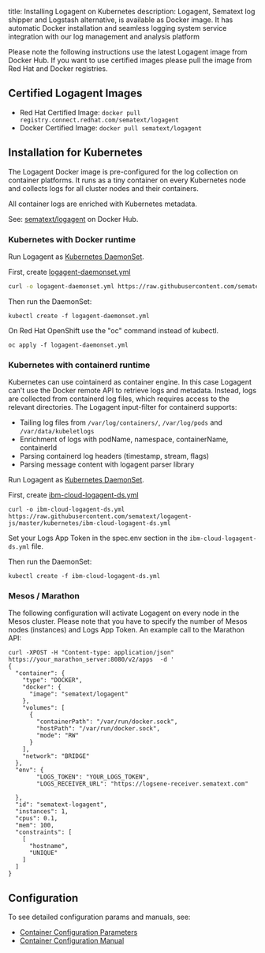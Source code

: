 title: Installing Logagent on Kubernetes
description: Logagent, Sematext log shipper and Logstash alternative, is available as Docker image. It has automatic Docker installation and seamless logging system service integration with our log management and analysis platform

Please note the following instructions use the latest Logagent image from Docker Hub.
If you want to use certified images please pull the image from Red Hat and Docker registries.

## Certified Logagent Images

- Red Hat Certified Image: `docker pull registry.connect.redhat.com/sematext/logagent`
- Docker Certified Image: `docker pull sematext/logagent`

## Installation for Kubernetes

The Logagent Docker image is pre-configured for the log collection on container platforms. It runs as a tiny container on every Kubernetes node and collects logs for all cluster nodes and their containers.

All container logs are enriched with Kubernetes metadata.

See: [sematext/logagent](https://hub.docker.com/r/sematext/logagent/) on Docker Hub.

### Kubernetes with Docker runtime

Run Logagent as [Kubernetes DaemonSet](https://kubernetes.io/docs/concepts/workloads/controllers/daemonset).

First, create [logagent-daemonset.yml](https://github.com/sematext/logagent-js/blob/master/kubernetes/logagent-daemonset.yml)

```bash
curl -o logagent-daemonset.yml https://raw.githubusercontent.com/sematext/logagent-js/master/kubernetes/logagent-daemonset.yml
```


Then run the DaemonSet:

```
kubectl create -f logagent-daemonset.yml
```

On Red Hat OpenShift use the "oc" command instead of kubectl.

```
oc apply -f logagent-daemonset.yml
```

### Kubernetes with containerd runtime

Kubernetes can use cointainerd as container engine. In this case Logagent can't use the Docker remote API to retrieve logs and metadata.  Instead, logs are collected from containerd log files, which requires access to the relevant directories.
The Logagent input-filter for containerd supports:

* Tailing log files from `/var/log/containers/`, `/var/log/pods` and `/var/data/kubeletlogs`
* Enrichment of logs with podName, namespace, containerName, containerId
* Parsing containerd log headers (timestamp, stream, flags)
* Parsing message content with logagent parser library

Run Logagent as [Kubernetes DaemonSet](https://kubernetes.io/docs/concepts/workloads/controllers/daemonset).

First, create [ibm-cloud-logagent-ds.yml](https://github.com/sematext/logagent-js/blob/master/kubernetes/ibm-cloud-logagent-ds.yml)

```
curl -o ibm-cloud-logagent-ds.yml  https://raw.githubusercontent.com/sematext/logagent-js/master/kubernetes/ibm-cloud-logagent-ds.yml
```

Set your Logs App Token in the spec.env section in the `ibm-cloud-logagent-ds.yml` file.

Then run the DaemonSet:

```
kubectl create -f ibm-cloud-logagent-ds.yml
```


### Mesos / Marathon

The following configuration will activate Logagent on every node in the Mesos cluster. Please note that you have to specify the number of Mesos nodes (instances) and Logs App Token. An example call to the Marathon API:

```
curl -XPOST -H "Content-type: application/json" https://your_marathon_server:8080/v2/apps  -d '
{
  "container": {
    "type": "DOCKER",
    "docker": {
      "image": "sematext/logagent"
    },
    "volumes": [
      {
        "containerPath": "/var/run/docker.sock",
        "hostPath": "/var/run/docker.sock",
        "mode": "RW"
      }
    ],
    "network": "BRIDGE"
  },
  "env": {
        "LOGS_TOKEN": "YOUR_LOGS_TOKEN",
        "LOGS_RECEIVER_URL": "https://logsene-receiver.sematext.com"

  },
  "id": "sematext-logagent",
  "instances": 1,
  "cpus": 0.1,
  "mem": 100,
  "constraints": [
    [
      "hostname",
      "UNIQUE"
    ]
  ]
}
```

## Configuration

To see detailed configuration params and manuals, see:

- [Container Configuration Parameters](/docs/logagent/container-config-parameters)
- [Container Configuration Manual](/docs/logagent/container-config-manual)

